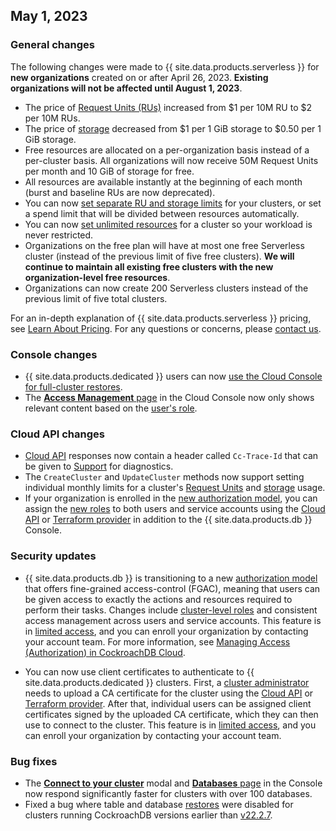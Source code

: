 ## May 1, 2023

<h3> General changes </h3>

The following changes were made to {{ site.data.products.serverless }} for **new organizations** created on or after April 26, 2023. **Existing organizations will not be affected until August 1, 2023**.

- The price of [Request Units (RUs)](../cockroachcloud/learn-about-request-units.html) increased from $1 per 10M RU to $2 per 10M RUs.
- The price of [storage](../cockroachcloud/architecture.html#storage) decreased from $1 per 1 GiB storage to $0.50 per 1 GiB storage.
- Free resources are allocated on a per-organization basis instead of a per-cluster basis. All organizations will now receive 50M Request Units per month and 10 GiB of storage for free.
- All resources are available instantly at the beginning of each month (burst and baseline RUs are now deprecated).
- You can now [set separate RU and storage limits](../cockroachcloud/serverless-cluster-management.html#edit-your-resource-limits) for your clusters, or set a spend limit that will be divided between resources automatically.
- You can now [set unlimited resources](../cockroachcloud/serverless-cluster-management.html#edit-your-resource-limits) for a cluster so your workload is never restricted.
- Organizations on the free plan will have at most one free Serverless cluster (instead of the previous limit of five free clusters). **We will continue to maintain all existing free clusters with the new organization-level free resources**. 
- Organizations can now create 200 Serverless clusters instead of the previous limit of five total clusters.

For an in-depth explanation of {{ site.data.products.serverless }} pricing, see [Learn About Pricing](../cockroachcloud/learn-about-pricing.html). For any questions or concerns, please [contact us](https://cockroachlabs.com/support).

<h3> Console changes </h3>

- {{ site.data.products.dedicated }} users can now [use the Cloud Console for full-cluster restores](../cockroachcloud/use-managed-service-backups.html?filters=dedicated#restore-a-cluster).
- The [**Access Management** page](../cockroachcloud/managing-access.html) in the Cloud Console now only shows relevant content based on the [user's role](../cockroachcloud/authorization.html#organization-user-roles).

<h3> Cloud API changes </h3>

- [Cloud API](../cockroachcloud/cloud-api.html) responses now contain a header called `Cc-Trace-Id` that can be given to [Support](https://cockroachlabs.com/support) for diagnostics.
- The `CreateCluster` and `UpdateCluster` methods now support setting individual monthly limits for a cluster's [Request Units](../cockroachcloud/architecture.html#request-unit-ru) and [storage](../cockroachcloud/architecture.html#storage) usage.
- If your organization is enrolled in the [new authorization model](#security-updates), you can assign the [new roles](../cockroachcloud/authorization.html#organization-user-roles) to both users and service accounts using the [Cloud API](../cockroachcloud/cloud-api.html) or [Terraform provider](../cockroachcloud/provision-a-cluster-with-terraform.html) in addition to the {{ site.data.products.db }} Console. 

<h3> Security updates </h3>

- {{ site.data.products.db }} is transitioning to a new [authorization model](../cockroachcloud/authorization.html#overview-of-the-cockroachdb-cloud-two-level-authorization-model) that offers fine-grained access-control (FGAC), meaning that users can be given access to exactly the actions and resources required to perform their tasks. Changes include [cluster-level roles](../cockroachcloud/authorization.html#organization-user-roles) and consistent access management across users and service accounts. This feature is in [limited access](../{{site.versions["stable"]}}/cockroachdb-feature-availability.html), and you can enroll your organization by contacting your account team. For more information, see [Managing Access (Authorization) in CockroachDB Cloud](../cockroachcloud/managing-access.html).
  
- You can now use client certificates to authenticate to {{ site.data.products.dedicated }} clusters. First, a [cluster administrator](../cockroachcloud/authorization.html#organization-user-roles) needs to upload a CA certificate for the cluster using the [Cloud API](../cockroachcloud/cloud-api.html) or [Terraform provider](../cockroachcloud/provision-a-cluster-with-terraform.html). After that, individual users can be assigned client certificates signed by the uploaded CA certificate, which they can then use to connect to the cluster. This feature is in [limited access](../{{site.versions["stable"]}}/cockroachdb-feature-availability.html), and you can enroll your organization by contacting your account team.

<h3> Bug fixes </h3>

- The [**Connect to your cluster**](../cockroachcloud/connect-to-your-cluster.html) modal and [**Databases** page](../cockroachcloud/databases-page.html) in the Console now respond significantly faster for clusters with over 100 databases.
- Fixed a bug where table and database [restores](../cockroachcloud/use-managed-service-backups.html) were disabled for clusters running CockroachDB versions earlier than [v22.2.7](v22.2.html#v22-2-7).
